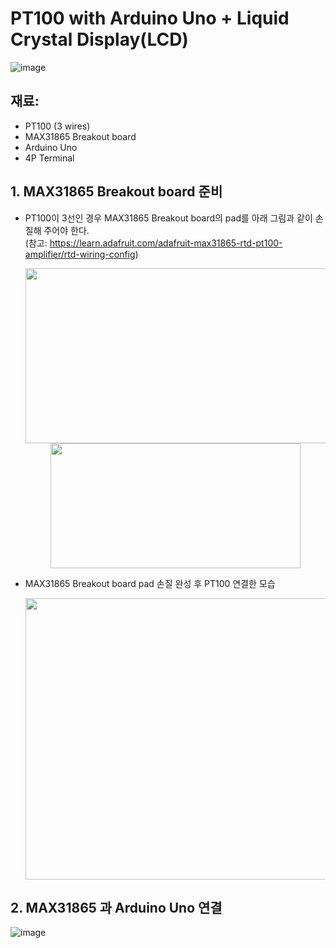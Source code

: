 # PT100 with Arduino Uno + Liquid Crystal Display(LCD)
![image](https://user-images.githubusercontent.com/24539773/162856833-ae9f8c99-9017-44dc-bdee-9b0525193b2a.png)




## 재료:
- PT100 (3 wires)
- MAX31865 Breakout board
- Arduino Uno
- 4P Terminal


## 1. MAX31865 Breakout board 준비
- PT100이 3선인 경우 MAX31865 Breakout board의 pad를 아래 그림과 같이 손질해 주어야 한다.
  <br>(참고: https://learn.adafruit.com/adafruit-max31865-rtd-pt100-amplifier/rtd-wiring-config)

  <center><img src="https://user-images.githubusercontent.com/24539773/162855044-91cc2508-3ed3-4405-8e56-97d5b5a8c1d4.png" width="500" height="280"/></center>
  <center><img src="https://user-images.githubusercontent.com/24539773/162856293-7fc2d82e-c198-4858-86f5-3ef05cc41450.png" width="400" height="200"/></center>
 
- MAX31865 Breakout board pad 손질 완성 후 PT100 연결한 모습
  <center><img src="https://user-images.githubusercontent.com/24539773/162855440-d11c4ae8-6019-4878-8c22-a4cacb83f208.png" width="600" height="450"/></center>


## 2. MAX31865 과 Arduino Uno 연결

![image](https://user-images.githubusercontent.com/24539773/162887344-df82fe97-4a6a-43bb-b99e-e6af0da2bcb9.png)   



